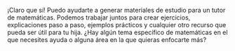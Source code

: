 ¡Claro que sí! Puedo ayudarte a generar materiales de estudio para un tutor de matemáticas. Podemos trabajar juntos para crear ejercicios, explicaciones paso a paso, ejemplos prácticos y cualquier otro recurso que pueda ser útil para tu hija. ¿Hay algún tema específico de matemáticas en el que necesites ayuda o alguna área en la que quieras enfocarte más?